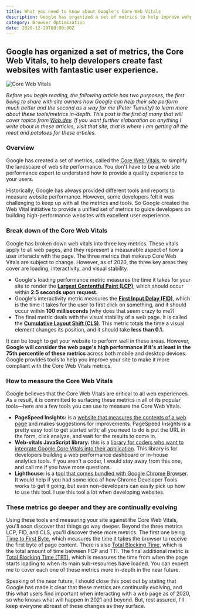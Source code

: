 ```yaml
---
title: What you need to know about Google's Core Web Vitals
description: Google has organized a set of metrics to help improve webpage performance and they are called the Core Web Vitals.
category: Browser Optimization
date: 2020-12-29T00:00:00Z
---
```


## Google has organized a set of metrics, the Core Web Vitals, to help developers create fast websites with fantastic user experience.

![Core Web Vitals](/assets/images/web-vital-metrics.jpg)

*Before you begin reading, the following article has two purposes, the first being to share with site owners how Google can help their site perform much better and the second as a way for me (Peter Tumulty) to learn more about these tools/metrics in-depth. This post is the first of many that will cover topics from [Web.dev](https://web.dev). If you want further elaboration on anything I write about in these articles, visit that site, that is where I am getting all the meat and potatoes for these articles.*

### Overview

Google has created a set of metrics, called the [Core Web Vitals](https://web.dev/vitals/), to simplify the landscape of web site performance. You don't have to be a web site performance expert to understand how to provide a quality experience to your users.

Historically, Google has always provided different tools and reports to measure website performance. However, some developers felt it was challenging to keep up with all the metrics and tools. So Google created the Web Vital initiative to provide a unified set of metrics to guide developers on building high-performance websites with excellent user experience.

### Break down of the Core Web Vitals

Google has broken down web vitals into three key metrics. These vitals apply to all web pages, and they represent a measurable aspect of how a user interacts with the page. The three metrics that makeup Core Web Vitals are subject to change. However, as of 2020, the three key areas they cover are loading, interactivity, and visual stability. 

* Google's loading performance metric measures the time it takes for your site to render the **[Largest Contentful Paint (LCP)](https://web.dev/lcp/)**, which should occur within **2.5 seconds upon request.**
* Google's interactivity metric measures the **[First Input Delay (FID)](https://web.dev/fid/)**, which is the time it takes for the user to first click on something, and it should occur within **100 milliseconds** (why does that seem crazy to me?)
* The final metric deals with the visual stability of a web page. It is called the **[Cumulative Layout Shift (CLS)](https://web.dev/cls/)**. This metric totals the time a visual element changes its position, and it should take **less than 0.1.**

It can be tough to get your website to perform well in these areas. However, **Google will consider the web page's high performance if it's at least in the 75th percentile of these metrics** across both mobile and desktop devices. Google provides tools to help you improve your site to make it more compliant with the Core Web Vitals metrics.

### How to measure the Core Web Vitals

Google believes that the Core Web Vitals are critical to all web experiences. As a result, it is committed to surfacing these metrics in all of its popular tools—here are a few tools you can use to measure the Core Web Vitals.

* **PageSpeed Insights:** is a [website that measures the contents of a web page](https://developers.google.com/speed/pagespeed/insights/) and makes suggestions for improvements. PageSpeed Insights is a pretty easy tool to get started with; all you need to do is put the URL in the form, click analyze, and wait for the results to come in.
* **Web-vitals JavaScript library:** this is a [library for coders who want to integrate Google Core Vitals into their application](https://github.com/GoogleChrome/web-vitals). This library is for developers building a web performance dashboard or in-house analytics tools. If you aren't a coder, I would stay away from this one, and call me if you have more questions.
* **Lighthouse:** is a [tool that comes bundled with Google Chrome Browser](https://developers.google.com/web/tools/lighthouse). It would help if you had some idea of how Chrome Developer Tools works to get it going, but even non-developers can easily pick up how to use this tool. I use this tool a lot when developing websites.

### These metrics go deeper and they are continually evolving

Using these tools and measuring your site against the Core Web Vitals, you'll soon discover that things go way deeper. Beyond the three metrics LCP, FID, and CLS, you'll discover these more metrics. The first one being [Time to First Byte](https://web.dev/time-to-first-byte/), which measures the time it takes the browser to receive the first byte of page content. There is also [Total Blocking Time](https://web.dev/tbt/), which is the total amount of time between FCP and TTI. The final additional metric is [Total Blocking Time (TBT)](https://web.dev/tti/), which is measures the time from when the page starts loading to when its main sub-resources have loaded. You can expect me to cover each one of these metrics more in-depth in the near future.

Speaking of the near future, I should close this post out by stating that Google has made it clear that these metrics are continually evolving, and this what users find important when interacting with a web page as of 2020, so who knows what will happen in 2021 and beyond. But, rest assured, I'll keep everyone abreast of these changes as they surface.